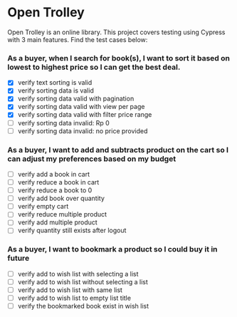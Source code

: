 # Open Trolley

Open Trolley is an online library. This project covers testing using Cypress with 3 main features. Find the test cases below:

### As a buyer, when I search for book(s), I want to sort it based on lowest to highest price so I can get the best deal.

- [x] verify text sorting is valid
- [x] verify sorting data is valid
- [x] verify sorting data valid with pagination
- [x] verify sorting data valid with view per page
- [x] verify sorting data valid with filter price range
- [ ] verify sorting data invalid: Rp 0
- [ ] verify sorting data invalid: no price provided

### As a buyer, I want to add and subtracts product on the cart so I can adjust my preferences based on my budget 

- [ ] verify add a book in cart
- [ ] verify reduce a book in cart
- [ ] verify reduce a book to 0
- [ ] verify add book over quantity
- [ ] verify empty cart
- [ ] verify reduce multiple product
- [ ] verify add multiple product
- [ ] verify quantity still exists after logout

### As a buyer, I want to bookmark a product so I could buy it in future

- [ ] verify add to wish list with selecting a list
- [ ] verify add to wish list without selecting a list
- [ ] verify add to wish list with same list
- [ ] verify add to wish list to empty list title
- [ ] verify the bookmarked book exist in wish list
